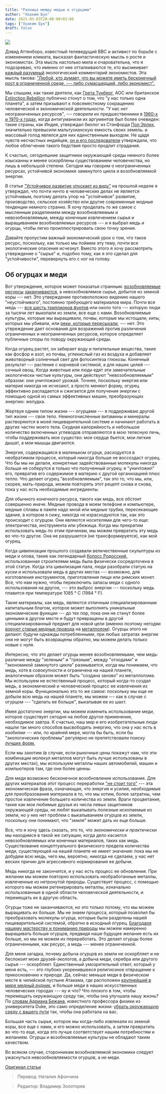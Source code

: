 ```yaml
---
title: "Разница между медью и огурцами"
author: "Хоаким Бук"
date: 2021-03-03T20:00:00+03:00
tags: ["Хоаким Бук"]
draft: false
---
```

![](https://www.aier.org/wp-content/uploads/2021/02/copperlamps-800x508.jpg)

Дэвид Аттенборо, известный телеведущий BBC и активист по борьбе с изменением климата, высказал фантастическую мысль о росте и экономистах. Эта мысль настолько мила и очаровательна, что я подозреваю, что именно от нее отталкиваются те, кто высмеивает [каждый разумный](https://www.aier.org/article/climate-catastrophism-and-a-sensible-environmentalism/) экологический комментарий экономистов. Эта мысль такова: ["Любой, кто думает, что вы можете иметь бесконечный рост в ограниченной среде, --- либо сумасшедший, либо экономист".](https://www.goodreads.com/quotes/10060198-we-have-a-finite-environment-the-planet-anyone-who-thinks-that)

Мы слышим, как такие деятели, как [Грета Тунберг](https://www.aier.org/article/what-greta-thunberg-forgets-about-climate-change/), AOC или британское [Extinction Rebellion](https://www.aier.org/article/lets-cancel-environmentalism-a-triple-review-of-environmentalisms-opponents/) публично стонут о том, что "у нас только одна планета", а затем призывают к повсеместному сокращению человеческой и экономической деятельности. "У нас нет неограниченных ресурсов", --- говорили их предшественники в [1960-х и 1970-х годах,](https://en.wikipedia.org/wiki/Club_of_Rome) когда антигуманизм их аргументов был более очевиден: такие страны, как Индия, утверждал биолог из Стэнфорда [Пол Эрлих,](https://en.wikipedia.org/wiki/The_Population_Bomb) значительно превысили мальтузианскую емкость своих земель. и массовый голод являлся для них единственным выходом. Не щадя чувств несчастных индийцев, [он и его последователи](https://www.smithsonianmag.com/innovation/book-incited-worldwide-fear-overpopulation-180967499/) утверждали, что любое облегчение такого бедствия просто продлит страдания.

К счастью, сегодняшние защитники окружающей среды немного более изысканны и менее оскорблены существованием человечества, но лишь в небольшой степени. Сегодня мы говорим о неограниченных ресурсах, устойчивой экономике замкнутого цикла и возобновляемой энергии.

В статье ["Устойчивое развитие упускает из виду"](https://www.aier.org/article/sustainability-misses-the-point/) на прошлой неделе я утверждал, что почти ничто в человеческих делах не является устойчивым, поэтому делать упор на "устойчивое" развитие, производство, сельское хозяйство или другие современные модные тенденции немного странно. Я хочу проделать то же самое с мысленным разделением между возобновляемым и невозобновляемым, между конечным извлечением сырья и выращиванием возобновляемых ресурсов --- и я выбрал медь и огурцы, чтобы легко проиллюстрировать свою точку зрения.

Давайте пропустим важный экономический урок о том, что такое ресурс, поскольку, как только мы поймем эту тему, почти все экологические опасения исчезнут. Вместо этого я хочу рассмотреть утверждение о "сырье" и, подобно тому, как я это сделал для "устойчивости", перевернуть его с ног на голову.

## Об огурцах и меди

Вот утверждение, которое может показатья странным: [возобновляемые ресурсы](https://www.nationalreview.com/magazine/2020/12/17/the-folly-of-renewable-energy/) [заканчиваются](https://authory.com/JoakimBook/Non-Renewable-Resources-Never-Really-Run-Out), а невозобновлямое сырье, добытое из земной коры --- нет. Это утверждение противоположно видению нашего "неустойчивого", постоянно требующего материалов мира. Почти вся медь --- [все шесть триллионов фунтов](https://www.worldcoppersmith.com/household-uses-of-copper/#:~:text=Copper%20is%20used%20in%20your,the%20abundance%20of%20copper%20alloys.) или около того --- которую люди за тысячи лет выкопали из земли, все еще с нами. Возобновляемые культуры, которые мы выращивали, почвы, которые мы истощали, киты, которых мы убивали, или [реки, которые пересыхали,](https://www.scidev.net/global/news/world-s-major-rivers-drying-up/) --- нет. Это утвреждение дает основания для возражений против различения ограниченных и неограниченных ресурсов, которое определяет публичные споры по поводу окружающей среды.

Когда огурец растет, он забирает воду и питательные вещества, такие как фосфор и азот, из почвы, углекислый газ из воздуха и добавляет животворный солнечный свет для фотосинтеза глюкозы. Конечный результат --- растение с корневой системой, а для наших целей --- сочный овощ. Когда животные или люди едят эти замечательные экологически чистые культуры, они действуют "невозобновляемым" образом: они уничтожают урожай. Точнее, поскольку энергия или материя никогда не исчезают, а просто меняют форму, огурец эффективно распадается и сжигается для получения энергии с помощью одной из самых эффективных машин, преобразующих энергию: желудка.

Жертвуя одним типом жизни --- огурцами --- я поддерживаю другой тип жизни --- свое тело. Немногочисленные витамины и минералы растворяются в моей пищеварительной системе и начинают работать в других частях моего тела. Скудная калорийность и небольшое количество включенных углеводов отправляются в мою телесную печь, чтобы поддерживать мое существо: мое сердце бьется, мои легкие дышат, а мои мышцы двигаются.

Энергия, содержащаяся в маленьком огурце, расходуется в необратимом процессе, который никогда больше не воссоздаст огурец. Что бы мы ни делали, конкретные задействованные молекулы никогда больше не соберутся в только что полученный огурец: я "уничтожил" его, превратив его содержимое в материю с другой организацией плюс тепло. Что делает огурец "возобновляемым", так это то, что мы, или, скорее, мать-природа, можем повторять этот рецепт снова и снова, пока у нас есть необходимые ингредиенты.

Для обычного конечного ресурса, такого как медь, все обстоит совершенно иначе. Медные провода в моем телефоне и компьютере, медные сплавы в лампе надо мной или медные трубки, пересекающие здание, в котором я сижу, никогда не израсходуются так, как это происходит с огурцом. Они являются носителями для чего-то еще: электричества, инструмента или убежища. Когда мы прекратим использовать медь по этим причинам, мы можем превратить эту медь во что-то другое. Она не разрушается (не трансформируется), как мой огурец.

Когда цивилизации прошлого создавали величественные скульптуры из меди и олова, такие как легендарный [Колосс Родосский,](https://www.copper.org/environment/lifecycle/ukrecyc.html) использованная строителями медь была физически сосредоточена в этой статуе. Когда эта цивилизация пала, люди разобрали статую на куски и использовали медь в других местах --- возможно, для изготовления инструментов, приготовления пищи или римских монет. Все, что нам нужно, чтобы переключить запасы меди с одного использования на другое, --- это выброс энергии --- поскольку медь плавится при температуре 1085 ° C (1984 ° F).

Такие материалы, как медь, являются отличным специализированным капитальным благом, которое может выполнять уникальные экономические функции --- до тех пор, пока они не станут более ценными в другом месте и будут превращены в другой специализированный предмет для новой цели (именно поэтому негодяи [воруют старые медные провода](https://en.wikipedia.org/wiki/Metal_theft) на [металлолом](https://www.livescience.com/33573-weirdest-metal-thefts.html)). Огурцы этого не делают: будучи однажды потребленными, при любых затратах энергии они не могут быть возвращены обратно, мы можем делать только новые с нуля.

Интересно, что это делает огурцы менее возобновляемыми, чем медь: различие между "зеленым" и "грязным", между "отходами" и "экономикой замкнутого цикла" размывается, когда мы понимаем, что медь, хотя в совокупности и ограничена на нашей планете, аналогичным образом может быть "создана заново" из металлолома. Мы используем не естественный процесс, который когда-то создал медь, а экономический и человеческий процесс ее извлечения из земной коры. Функционально это то же самое: поскольку мы еще не добыли всю медь на нашей планете, мы можем --- как в случае с огурцом --- "сделать ее больше", выкапывая ее из шахт.

Имея достаточно энергии, мы можем изменить использование меди, которое существует сегодня на любое другое применение, необходимое завтра. К счастью, наш мир и его изобретательные люди нашли так много способов высвободить энергию, что она у нас есть в изобилии --- или, по крайней мере, могла бы быть, если бы "экологические проблемы" регулярно не препятствовали поиску [лучших форм.](https://www.forbes.com/sites/michaelshellenberger/2020/09/09/as-renewables-falter-environmentalists-stand-up-for-nuclear/?sh=4e903fd02d32)

Если мы захотим (в случае, если рыночные цены покажут нам, что эти комбинации молекул металлов могут быть лучше использованы в других местах), мы используем металлы наших автомобилей, машин и компьютеров там, где они более ценны.

Для меди возможно бесконечное возобновление использования. Для других материалов этот процесс переработки ["не стоит того"](https://www.cato-unbound.org/2013/06/03/michael-c-munger/recycling-can-it-be-wrong-when-it-feels-so-right) --- эта экономическая фраза, означающая, что энергия и усилия, необходимые для преобразования материала в то, что мы хотим, более затратны, чем простое извлечение большего количества из земли. Враги процветания, такие как мои любимые друзья из числа левых защитников окружающей среды, не любят выкапывать полезные ископаемые из земли, но у них нет проблем с выкапыванием огурцов из земли, поскольку они понимают, что "земля"  может дать их еще больше.

Все, что я хочу здесь сказать, это то, что *экономически и практически* мы находимся в такой же ситуации, когда дело касается невозобновляемых или конечных материалов, таких как медь. Существование концептуального физического предела количества меди, существующей на нашей планете не имеет значения: пока мы не добудем всю медь, чего мы, вероятно, никогда не сделаем, у нас нет веских причин для агрессивного нормирования ее добычи.

Медь никогда не закончится, и у нас есть процесс ее обновления. При желании мы можем повторно использовать необработанные металлы, извлеченные из нетронутой природы. Существует процесс, с помощью которого мы можем регенерировать металлы, изначально использованные в одной области человеческой деятельности, и перемещать их в другую область.

Огурцы тоже не заканчиваются, но это только потому, что мы можем выращивать их больше. Мы не знаем процесса, который позволил бы преобразовать молекулы огурца, которые были разделены нашей пищеварительной системой, обратно в исходный огурец. [Благодаря нашему мастерству и пониманию природы](https://www.aier.org/article/on-living-in-harmony-with-nature/) мы можем намеренно выращивать больше огурцов, предвидя наше будущее желание есть их больше, но мы не можем их переработать. Это делает огурцы более ограниченными, как ресурс, а медь --- менее ограниченной.

Для меня загадка, почему добыча огурцов из земли не оскорбляет и не беспокоит моих друзей-экологов, а добыча меди, серебра или другого сырья --- оскорбляет. Единственный умозрительный ответ, который у меня есть, --- это глубоко укоренившееся религиозное отвращение к прикосновению к природе. Да, сейчас меньше меди в физическом месте в чилийской пустыне Атакама, где расположен [крупнейший в мире медный рудник,](https://en.wikipedia.org/wiki/Chuquicamata) и больше меди в наших искусственных человеческих городах --- ну и что? Что плохого в том, чтобы перемещать окружающую среду так, чтобы она улучшала нашу жизнь? По [словам Адриана Бежана](https://www.aier.org/article/the-physics-behind-freedom/), известного профессора физики из университета Duke, это само определение жизни: [убрать окружающую среду с вашего пути](https://www.aier.org/article/sustainability-misses-the-point/) так, чтобы она работала на вас.

Большая часть сырья, которое мы когда-либо извлекали из земной коры, все еще с нами, и его можно использовать, а затем превратить во что-то еще, когда это лучше соответствует нашим потребностям и желаниям. Огурцы и возобновляемые культуры не обладают таким качеством.

Во всяком случае, сторонникам возобновляемой экономики следует ужаснуться невозобновляемости огурцов, а не меди.

[Оригинал статьи](https://www.aier.org/article/the-difference-between-copper-and-cucumbers/)

> Перевод: Наталия Афончина

> Редактор: Владимир Золоторев
